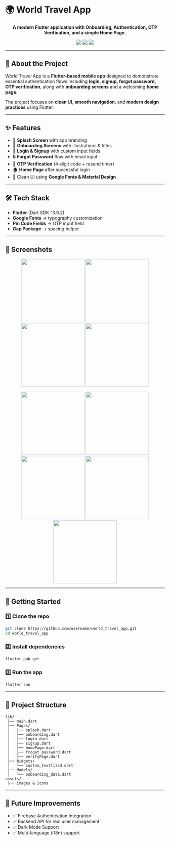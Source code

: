 # 🌍 World Travel App



<p align="center">
  <b>A modern Flutter application with Onboarding, Authentication, OTP Verification, and a simple Home Page.</b>  
</p>

<p align="center">
  <img src="https://img.shields.io/badge/Flutter-3.19-blue?logo=flutter" />
  <img src="https://img.shields.io/badge/Dart-3.9.2-blue?logo=dart" />
  <img src="https://img.shields.io/badge/License-MIT-green.svg" />
</p>

---

## 📖 About the Project
World Travel App is a **Flutter-based mobile app** designed to demonstrate essential authentication flows including **login, signup, forgot password, OTP verification**, along with **onboarding screens** and a welcoming **home page**.  

The project focuses on **clean UI**, **smooth navigation**, and **modern design practices** using Flutter.

---

## ✨ Features
- 🚀 **Splash Screen** with app branding  
- 📖 **Onboarding Screens** with illustrations & titles  
- 🔑 **Login & Signup** with custom input fields  
- 🔒 **Forgot Password** flow with email input  
- 🔢 **OTP Verification** (4-digit code + resend timer)  
- 🏠 **Home Page** after successful login  
- 🎨 Clean UI using **Google Fonts & Material Design**

---

## 🛠️ Tech Stack
- **Flutter** (Dart SDK ^3.9.2)  
- **Google Fonts** → typography customization  
- **Pin Code Fields** → OTP input field  
- **Gap Package** → spacing helper  

---

## 📸 Screenshots

<p align="center">
    <img src="https://github.com/user-attachments/assets/51ac5fc7-cb0e-4483-b415-a66314da6f86" width="200"/>
  <img src="https://github.com/user-attachments/assets/04c497dc-0529-46a8-bc9f-c79f7dca2ea3" width="200"/>
  <img src="https://github.com/user-attachments/assets/f7e29928-2a5a-44a6-8f33-8a6ae0beb5c1" width="200"/>
  <img src="https://github.com/user-attachments/assets/f1da7dbb-d621-441b-ac51-41f14ea9d9de" width="200"/>
</p>

<p align="center">
  <img src="https://github.com/user-attachments/assets/77918a5f-0e37-44c4-b0eb-76c57ac8e910" width="200"/>
  <img src="https://github.com/user-attachments/assets/43edf804-3bc7-4f77-bacc-c0e26fbd4b3e" width="200"/>
  <img src="https://github.com/user-attachments/assets/2e19f194-3031-4567-a3a8-59bc7ef3c3b7" width="200"/>
  <img src="https://github.com/user-attachments/assets/6cd0bd64-13e1-469c-8569-a03e5f7c883f" width="200"/>
  <img src="https://github.com/user-attachments/assets/4eb0fd54-9d76-4bf1-89fa-877dc60e214e" width="200"/>
</p>

---

## 🚀 Getting Started

### 1️⃣ Clone the repo
```bash
git clone https://github.com/username/world_travel_app.git
cd world_travel_app
````

### 2️⃣ Install dependencies

```bash
flutter pub get
```

### 3️⃣ Run the app

```bash
flutter run
```

---

## 📂 Project Structure

```
lib/
 ├── main.dart
 ├── Pages/
 │   ├── splash.dart
 │   ├── onboarding.dart
 │   ├── login.dart
 │   ├── signup.dart
 │   ├── homePage.dart
 │   ├── froget_password.dart
 │   ├── verifyPage.dart
 ├── Widgets/
 │   └── custom_textfiled.dart
 ├── Models/
 │   └── onboarding_data.dart
assets/
 ├── images & icons
```

---

## 🔮 Future Improvements

* ✅ Firebase Authentication Integration
* ✅ Backend API for real user management
* ✅ Dark Mode Support
* ✅ Multi-language (i18n) support
